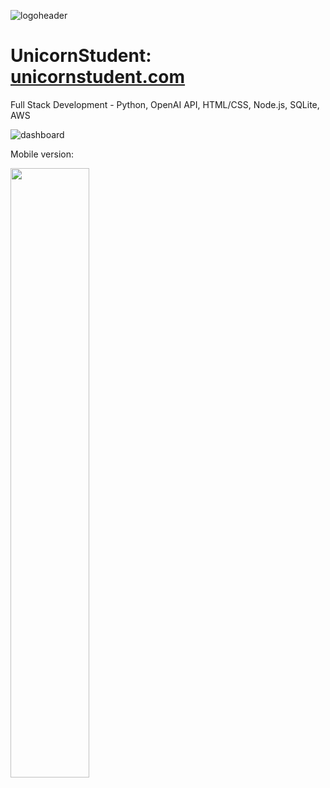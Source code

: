 ![logoheader](https://github.com/SophieBroderick/UnicornStudent/assets/71468832/a46fec3d-b60b-4f56-91cd-3ef6b682dfe2)
# UnicornStudent: [unicornstudent.com](https://unicornstudent.com/)
Full Stack Development - Python, OpenAI API, HTML/CSS, Node.js, SQLite, AWS

![dashboard](https://github.com/SophieBroderick/UnicornStudent/assets/71468832/4e54394e-c8ff-4bf8-b86c-b86d89c6a6be)

Mobile version:

<img src="https://i.imgur.com/ZWnhY9T.png](https://github.com/SophieBroderick/UnicornStudent/assets/71468832/3c8ed358-7a99-4dd8-9a84-bfe5c5d53c0b" width=50% height=50%>


